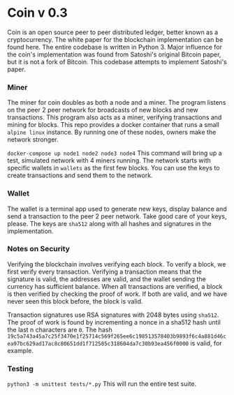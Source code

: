# Coin v 0.3

Coin is an open source peer to peer distributed ledger, better known as a cryptocurrency.
The white paper for the blockchain implementation can be found here. The entire codebase is written in Python 3. Major influence 
for the coin's implementation was found from Satoshi's original Bitcoin paper, but it is not
a fork of Bitcoin. This codebase attempts to implement Satoshi's paper. 


### Miner
The miner for coin doubles as both a node and a miner. The program listens on the peer 2 peer network
for broadcasts of new blocks and new transactions. This program also acts as a miner,
verifying transactions and mining for blocks. This repo provides a docker container that runs
a small `alpine linux` instance. By running one of these nodes, owners make the network
stronger.

`docker-compose up node1 node2 node3 node4` This command will bring up a test, simulated
network with 4 miners running. The network starts with specific wallets in `wallets` as the first
few blocks. You can use the keys to create transactions and send them to the network.


### Wallet
The wallet is a terminal app used to generate new keys, display balance and send a transaction
to the peer 2 peer network. Take good care of your keys, please. The keys are `sha512` along with all
hashes and signatures in the implementation.


### Notes on Security

Verifying the blockchain involves verifying each block. To verify a block, we first
verify every transaction. Verifying a transaction means that the signature is valid, the addresses are valid, 
and the wallet sending the currency has sufficient balance. When all transactions are 
verified, a block is then verified by checking the proof of work. If both are valid, and we  have
never seen this block before, the block is valid. 

Transaction signatures use RSA signatures with 2048 bytes using `sha512`. The proof of work
is found by incrementing a nonce in a sha512 hash until the last n characters are `0`.
The hash `19c5a743a45a7c25f3470e1f25714c569f265ee6c198513578403b9893f6c4a881d46cea97bc629ad17ac8c80651dd1f712585c318604da7c30b93ea456f0000`
is valid, for example. 

### Testing

`python3 -m unittest tests/*.py` This will run the entire test suite. 
